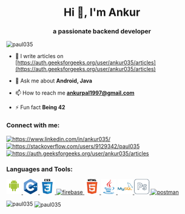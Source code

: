 <h1 align="center">Hi 👋, I'm Ankur</h1>
<h3 align="center">a passionate backend developer</h3>

<p align="left"> <img src="https://komarev.com/ghpvc/?username=paul035&label=Profile%20views&color=0e75b6&style=flat" alt="paul035" /> </p>

- 📝 I write articles on [https://auth.geeksforgeeks.org/user/ankur035/articles](https://auth.geeksforgeeks.org/user/ankur035/articles)

- 💬 Ask me about **Android, Java**

- 📫 How to reach me **ankurpal1997@gmail.com**

- ⚡ Fun fact **Being 42**

<h3 align="left">Connect with me:</h3>
<p align="left">
<a href="https://linkedin.com/in/ankur035/" target="blank"><img align="center" src="https://github.com/paul035/paul035/blob/main/images/linkedin.png" alt="https://www.linkedin.com/in/ankur035/" height="30" width="40" /></a>
<a href="https://stackoverflow.com/users/9129342/paul035" target="blank"><img align="center" src="https://github.com/paul035/paul035/blob/main/images/stack-overflow.png" alt="https://stackoverflow.com/users/9129342/paul035" height="30" width="40" /></a>
<a href="https://auth.geeksforgeeks.org/user/ankur035/articles" target="blank"><img align="center" src="https://github.com/paul035/paul035/blob/main/images/geeks-for-geeks.png" alt="https://auth.geeksforgeeks.org/user/ankur035/articles" height="30" width="40" /></a>
</p>

<h3 align="left">Languages and Tools:</h3>
<p align="left"> <a href="https://developer.android.com" target="_blank"> <img src="https://raw.githubusercontent.com/devicons/devicon/master/icons/android/android-original-wordmark.svg" alt="android" width="40" height="40"/> </a> <a href="https://www.w3schools.com/cpp/" target="_blank"> <img src="https://raw.githubusercontent.com/devicons/devicon/master/icons/cplusplus/cplusplus-original.svg" alt="cplusplus" width="40" height="40"/> </a> <a href="https://www.w3schools.com/css/" target="_blank"> <img src="https://raw.githubusercontent.com/devicons/devicon/master/icons/css3/css3-original-wordmark.svg" alt="css3" width="40" height="40"/> </a> <a href="https://firebase.google.com/" target="_blank"> <img src="https://www.vectorlogo.zone/logos/firebase/firebase-icon.svg" alt="firebase" width="40" height="40"/> </a> <a href="https://www.w3.org/html/" target="_blank"> <img src="https://raw.githubusercontent.com/devicons/devicon/master/icons/html5/html5-original-wordmark.svg" alt="html5" width="40" height="40"/> </a> <a href="https://www.java.com" target="_blank"> <img src="https://raw.githubusercontent.com/devicons/devicon/master/icons/java/java-original.svg" alt="java" width="40" height="40"/> </a> <a href="https://www.mysql.com/" target="_blank"> <img src="https://raw.githubusercontent.com/devicons/devicon/master/icons/mysql/mysql-original-wordmark.svg" alt="mysql" width="40" height="40"/> </a> <a href="https://www.photoshop.com/en" target="_blank"> <img src="https://raw.githubusercontent.com/devicons/devicon/master/icons/photoshop/photoshop-line.svg" alt="photoshop" width="40" height="40"/> </a> <a href="https://postman.com" target="_blank"> <img src="https://www.vectorlogo.zone/logos/getpostman/getpostman-icon.svg" alt="postman" width="40" height="40"/> </a> </p>

<p><img align="left" src="https://github-readme-stats.vercel.app/api/top-langs?username=paul035&show_icons=true&locale=en&layout=compact" alt="paul035" /></p>

<p>&nbsp;<img align="center" src="https://github-readme-stats.vercel.app/api?username=paul035&show_icons=true&locale=en" alt="paul035" /></p>

